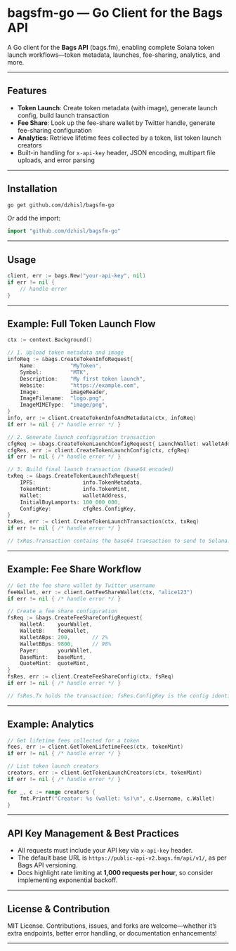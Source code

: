 # bagsfm-go — Go Client for the Bags API

A Go client for the **Bags API** (bags.fm), enabling complete Solana token launch workflows—token metadata, launches, fee-sharing, analytics, and more.

---

## Features

- **Token Launch**: Create token metadata (with image), generate launch config, build launch transaction
- **Fee Share**: Look up the fee-share wallet by Twitter handle, generate fee-sharing configuration
- **Analytics**: Retrieve lifetime fees collected by a token, list token launch creators
- Built-in handling for `x-api-key` header, JSON encoding, multipart file uploads, and error parsing

---

## Installation

```bash
go get github.com/dzhisl/bagsfm-go
```

Or add the import:

```go
import "github.com/dzhisl/bagsfm-go"
```

---

## Usage

```go
client, err := bags.New("your-api-key", nil)
if err != nil {
    // handle error
}
```

---

## Example: Full Token Launch Flow

```go
ctx := context.Background()

// 1. Upload token metadata and image
infoReq := &bags.CreateTokenInfoRequest{
    Name:           "MyToken",
    Symbol:         "MTK",
    Description:    "My first token launch",
    Website:        "https://example.com",
    Image:          imageReader,
    ImageFilename:  "logo.png",
    ImageMIMEType:  "image/png",
}
info, err := client.CreateTokenInfoAndMetadata(ctx, infoReq)
if err != nil { /* handle error */ }

// 2. Generate launch configuration transaction
cfgReq := &bags.CreateTokenLaunchConfigRequest{ LaunchWallet: walletAddress }
cfgRes, err := client.CreateTokenLaunchConfig(ctx, cfgReq)
if err != nil { /* handle error */ }

// 3. Build final launch transaction (base64 encoded)
txReq := &bags.CreateTokenLaunchTxRequest{
    IPFS:               info.TokenMetadata,
    TokenMint:          info.TokenMint,
    Wallet:             walletAddress,
    InitialBuyLamports: 100_000_000,
    ConfigKey:          cfgRes.ConfigKey,
}
txRes, err := client.CreateTokenLaunchTransaction(ctx, txReq)
if err != nil { /* handle error */ }

// txRes.Transaction contains the base64 transaction to send to Solana.
```

---

## Example: Fee Share Workflow

```go
// Get the fee share wallet by Twitter username
feeWallet, err := client.GetFeeShareWallet(ctx, "alice123")
if err != nil { /* handle error */ }

// Create a fee share configuration
fsReq := &bags.CreateFeeShareConfigRequest{
    WalletA:    yourWallet,
    WalletB:    feeWallet,
    WalletABps: 200,       // 2%
    WalletBBps: 9800,      // 98%
    Payer:      yourWallet,
    BaseMint:   baseMint,
    QuoteMint:  quoteMint,
}
fsRes, err := client.CreateFeeShareConfig(ctx, fsReq)
if err != nil { /* handle error */ }

// fsRes.Tx holds the transaction; fsRes.ConfigKey is the config identifier.
```

---

## Example: Analytics

```go
// Get lifetime fees collected for a token
fees, err := client.GetTokenLifetimeFees(ctx, tokenMint)
if err != nil { /* handle error */ }

// List token launch creators
creators, err := client.GetTokenLaunchCreators(ctx, tokenMint)
if err != nil { /* handle error */ }

for _, c := range creators {
    fmt.Printf("Creator: %s (wallet: %s)\n", c.Username, c.Wallet)
}
```

---

## API Key Management & Best Practices

- All requests must include your API key via `x-api-key` header.
- The default base URL is `https://public-api-v2.bags.fm/api/v1/`, as per Bags API versioning.
- Docs highlight rate limiting at **1,000 requests per hour**, so consider implementing exponential backoff.

---

## License & Contribution

MIT License. Contributions, issues, and forks are welcome—whether it’s extra endpoints, better error handling, or documentation enhancements!

---
